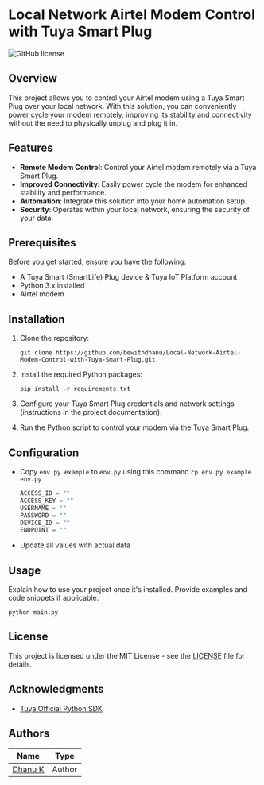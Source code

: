
# Local Network Airtel Modem Control with Tuya Smart Plug

![GitHub license](https://img.shields.io/badge/license-MIT-blue.svg)

## Overview

This project allows you to control your Airtel modem using a Tuya Smart Plug over your local network. With this solution, you can conveniently power cycle your modem remotely, improving its stability and connectivity without the need to physically unplug and plug it in.

## Features

- **Remote Modem Control**: Control your Airtel modem remotely via a Tuya Smart Plug.
- **Improved Connectivity**: Easily power cycle the modem for enhanced stability and performance.
- **Automation**: Integrate this solution into your home automation setup.
- **Security**: Operates within your local network, ensuring the security of your data.

## Prerequisites

Before you get started, ensure you have the following:

- A Tuya Smart (SmartLife) Plug device & Tuya IoT Platform account
- Python 3.x installed
- Airtel modem 

## Installation

1. Clone the repository:

   ```shell
   git clone https://github.com/bewithdhanu/Local-Network-Airtel-Modem-Control-with-Tuya-Smart-Plug.git
   ```

2. Install the required Python packages:

   ```shell
   pip install -r requirements.txt
   ```

3. Configure your Tuya Smart Plug credentials and network settings (instructions in the project documentation).

4. Run the Python script to control your modem via the Tuya Smart Plug.

## Configuration

- Copy `env.py.example` to `env.py` using this command `cp env.py.example env.py`
	```py
	ACCESS_ID = ""  
	ACCESS_KEY = ""  
	USERNAME = ""  
	PASSWORD = ""  
	DEVICE_ID = ""  
	ENDPOINT = ""
	```
- Update all values with actual data

## Usage

Explain how to use your project once it's installed. Provide examples and code snippets if applicable.

```shell
python main.py
```

## License

This project is licensed under the MIT License - see the [LICENSE](LICENSE) file for details.

## Acknowledgments

- [Tuya Official Python SDK](https://github.com/tuya/tuya-iot-python-sdk)


## Authors

|Name|Type|
|--|--|
|[Dhanu K](https://github.com/bewithdhanu)|Author|